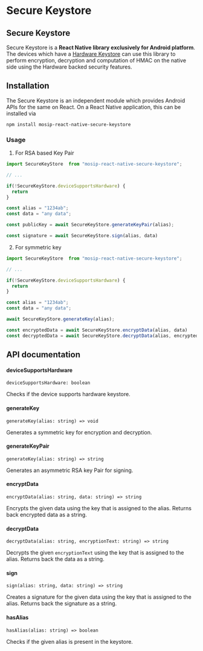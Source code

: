 # Secure Keystore

## Secure Keystore

Secure Keystore is a **React Native library exclusively for Android platform**. The devices which have a [Hardware Keystore](https://source.android.com/docs/security/features/keystore) can use this library to perform encryption, decryption and computation of HMAC on the native side using the Hardware backed security features.

## Installation

The Secure Keystore is an independent module which provides Android APIs for the same on React. On a React Native application, this can be installed via

```shell
npm install mosip-react-native-secure-keystore
```

### Usage

1. For RSA based Key Pair

```js
import SecureKeyStore  from "mosip-react-native-secure-keystore";

// ...

if(!SecureKeyStore.deviceSupportsHardware) {
  return
}

const alias = "1234ab";
const data = "any data";

const publicKey = await SecureKeyStore.generateKeyPair(alias);

const signature = await SecureKeyStore.sign(alias, data)

```

2. For symmetric key

```js
import SecureKeyStore  from "mosip-react-native-secure-keystore";

// ...

if(!SecureKeyStore.deviceSupportsHardware) {
  return
}

const alias = "1234ab";
const data = "any data";

await SecureKeyStore.generateKey(alias);

const encryptedData = await SecureKeyStore.encryptData(alias, data)
const decryptedData = await SecureKeyStore.decryptData(alias, encryptedData)

```

## API documentation

#### deviceSupportsHardware

`deviceSupportsHardware: boolean`

Checks if the device supports hardware keystore.

#### generateKey

`generateKey(alias: string) => void`

Generates a symmetric key for encryption and decryption.

#### generateKeyPair

`generateKey(alias: string) => string`

Generates an asymmetric RSA key Pair for signing.

#### encryptData

`encryptData(alias: string, data: string) => string`

Encrypts the given data using the key that is assigned to the alias. Returns back encrypted data as a string.

#### decryptData

`decryptData(alias: string, encryptionText: string) => string`

Decrypts the given `encryptionText` using the key that is assigned to the alias. Returns back the data as a string.

#### sign

`sign(alias: string, data: string) => string`

Creates a signature for the given data using the key that is assigned to the alias. Returns back the signature as a string.

#### hasAlias

`hasAlias(alias: string) => boolean`

Checks if the given alias is present in the keystore.
